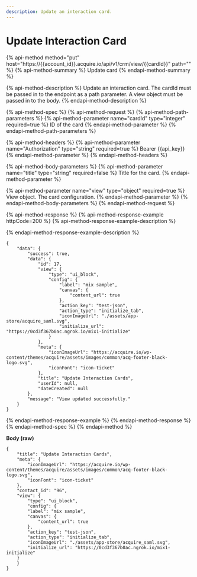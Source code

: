 ```yaml
---
description: Update an interaction card.
---
```


# Update Interaction Card

{% api-method method="put" host="https://{{account\_id}}.acquire.io/api/v1/crm/view/{{cardId}}" path="" %}
{% api-method-summary %}
Update card
{% endapi-method-summary %}

{% api-method-description %}
Update an interaction card. The cardId must be passed in to the endpoint as a path parameter. A view object must be passed in to the body. 
{% endapi-method-description %}

{% api-method-spec %}
{% api-method-request %}
{% api-method-path-parameters %}
{% api-method-parameter name="cardId" type="integer" required=true %}
ID of the card
{% endapi-method-parameter %}
{% endapi-method-path-parameters %}

{% api-method-headers %}
{% api-method-parameter name="Authorization" type="string" required=true %}
Bearer {{api\_key}}
{% endapi-method-parameter %}
{% endapi-method-headers %}

{% api-method-body-parameters %}
{% api-method-parameter name="title" type="string" required=false %}
Title for the card.
{% endapi-method-parameter %}

{% api-method-parameter name="view" type="object" required=true %}
View object. The card configuration.
{% endapi-method-parameter %}
{% endapi-method-body-parameters %}
{% endapi-method-request %}

{% api-method-response %}
{% api-method-response-example httpCode=200 %}
{% api-method-response-example-description %}

{% endapi-method-response-example-description %}

```
{
    "data": {
        "success": true,
        "data": {
            "id": 17,
            "view": {
                "type": "ui_block",
                "config": {
                    "label": "mix sample",
                    "canvas": {
                        "content_url": true
                    },
                    "action_key": "test-json",
                    "action_type": "initialize_tab",
                    "iconImageUrl": "./assets/app-store/acquire_saml.svg",
                    "initialize_url": "https://0cd3f367b0ac.ngrok.io/mix1-initialize"
                }
            },
            "meta": {
                "iconImageUrl": "https://acquire.io/wp-content/themes/acquire/assets/images/common/acq-footer-black-logo.svg",
                "iconFont": "icon-ticket"
            },
            "title": "Update Interaction Cards",
            "userId": null,
            "dateCreated": null
        },
        "message": "View updated successfully."
    }
}
```
{% endapi-method-response-example %}
{% endapi-method-response %}
{% endapi-method-spec %}
{% endapi-method %}

**Body \(raw\)**

```text
{
    "title": "Update Interaction Cards",
    "meta": {
        "iconImageUrl": "https://acquire.io/wp-content/themes/acquire/assets/images/common/acq-footer-black-logo.svg",
        "iconFont": "icon-ticket"
    },
    "contact_id": "96",
    "view": {
        "type": "ui_block",
        "config": {
        "label": "mix sample",
        "canvas": {
            "content_url": true
        },
        "action_key": "test-json",
        "action_type": "initialize_tab",
        "iconImageUrl": "./assets/app-store/acquire_saml.svg",
        "initialize_url": "https://0cd3f367b0ac.ngrok.io/mix1-initialize"
    }
    }
}
```

